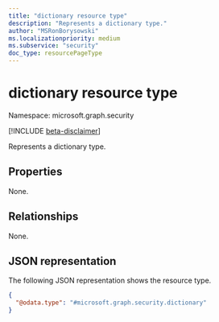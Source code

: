 ```yaml
---
title: "dictionary resource type"
description: "Represents a dictionary type."
author: "MSRonBorysowski"
ms.localizationpriority: medium
ms.subservice: "security"
doc_type: resourcePageType
---
```


# dictionary resource type

Namespace: microsoft.graph.security

[!INCLUDE [beta-disclaimer](../../includes/beta-disclaimer.md)]

Represents a dictionary type.

## Properties

None.

## Relationships

None.

## JSON representation

The following JSON representation shows the resource type.

<!-- {
  "blockType": "resource",
  "@odata.type": "microsoft.graph.security.dictionary",
  "openType": true
}
-->
``` json
{
  "@odata.type": "#microsoft.graph.security.dictionary"
}
```


